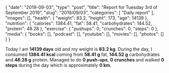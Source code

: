 {
    "date": "2019-09-03",
    "type": "post",
    "title": "Report for Tuesday 3rd of September 2019",
    "slug": "2019\/09\/03",
    "categories": [
        "Daily report"
    ],
    "images": [],
    "health": {
        "weight": 83.2,
        "height": 173,
        "age": 14139
    },
    "nutrition": {
        "calories": 1384.41,
        "fat": 58.41,
        "carbohydrates": 144.52,
        "protein": 48.28
    },
    "exercise": {
        "pushups": 0,
        "crunches": 0,
        "steps": 0
    },
    "media": {
        "books": [],
        "podcast": [],
        "youtube": [],
        "movies": [],
        "photos": []
    }
}

Today I am <strong>14139 days</strong> old and my weight is <strong>83.2 kg</strong>. During the day, I consumed <strong>1384.41 kcal</strong> coming from <strong>58.41 g</strong> fat, <strong>144.52 g</strong> carbohydrates and <strong>48.28 g</strong> protein. Managed to do <strong>0 push-ups</strong>, <strong>0 crunches</strong> and walked <strong>0 steps</strong> during the day which is approximately <strong>0 km</strong>.